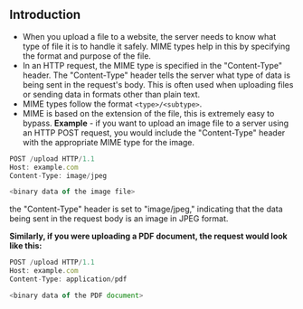 ## Introduction
- When you upload a file to a website, the server needs to know what type of file it is to handle it safely. MIME types help in this by specifying the format and purpose of the file.
- In an HTTP request, the MIME type is specified in the "Content-Type" header. The "Content-Type" header tells the server what type of data is being sent in the request's body. This is often used when uploading files or sending data in formats other than plain text.
- MIME types follow the format `<type>/<subtype>`.
- MIME is based on the extension of the file, this is extremely easy to bypass.
**Example** - 
if you want to upload an image file to a server using an HTTP POST request, you would include the "Content-Type" header with the appropriate MIME type for the image.
```js
POST /upload HTTP/1.1
Host: example.com
Content-Type: image/jpeg

<binary data of the image file>
```
the "Content-Type" header is set to "image/jpeg," indicating that the data being sent in the request body is an image in JPEG format.

**Similarly, if you were uploading a PDF document, the request would look like this:**
```js
POST /upload HTTP/1.1
Host: example.com
Content-Type: application/pdf

<binary data of the PDF document>
```
